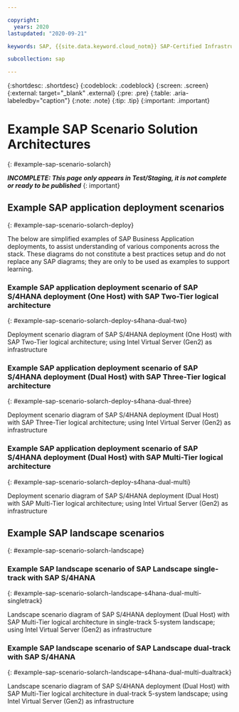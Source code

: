 ```yaml
---

copyright:
  years: 2020
lastupdated: "2020-09-21"

keywords: SAP, {{site.data.keyword.cloud_notm}} SAP-Certified Infrastructure, {{site.data.keyword.ibm_cloud_sap}}, SAP Workloads

subcollection: sap

---
```


{:shortdesc: .shortdesc}
{:codeblock: .codeblock}
{:screen: .screen}
{:external: target="_blank" .external}
{:pre: .pre}
{:table: .aria-labeledby="caption"}
{:note: .note}
{:tip: .tip}
{:important: .important}

# Example SAP Scenario Solution Architectures
{: #example-sap-scenario-solarch}

**_INCOMPLETE: This page only appears in Test/Staging, it is not complete or ready to be published_**
{: important}

## Example SAP application deployment scenarios
{: #example-sap-scenario-solarch-deploy}

The below are simplified examples of SAP Business Application deployments, to assist understanding of various components across the stack. These diagrams do not constitute a best practices setup and do not replace any SAP diagrams; they are only to be used as examples to support learning.


### Example SAP application deployment scenario of SAP S/4HANA deployment (One Host) with SAP Two-Tier logical architecture
{: #example-sap-scenario-solarch-deploy-s4hana-dual-two}

Deployment scenario diagram of SAP S/4HANA deployment (One Host) with SAP Two-Tier logical architecture; using Intel Virtual Server (Gen2) as infrastructure

### Example SAP application deployment scenario of SAP S/4HANA deployment (Dual Host) with SAP Three-Tier logical architecture
{: #example-sap-scenario-solarch-deploy-s4hana-dual-three}

Deployment scenario diagram of SAP S/4HANA deployment (Dual Host) with SAP Three-Tier logical architecture; using Intel Virtual Server (Gen2) as infrastructure

### Example SAP application deployment scenario of SAP S/4HANA deployment (Dual Host) with SAP Multi-Tier logical architecture
{: #example-sap-scenario-solarch-deploy-s4hana-dual-multi}

Deployment scenario diagram of SAP S/4HANA deployment (Dual Host) with SAP Multi-Tier logical architecture; using Intel Virtual Server (Gen2) as infrastructure


## Example SAP landscape scenarios
{: #example-sap-scenario-solarch-landscape}

### Example SAP landscape scenario of SAP Landscape single-track with SAP S/4HANA
{: #example-sap-scenario-solarch-landscape-s4hana-dual-multi-singletrack}

Landscape scenario diagram of SAP S/4HANA deployment (Dual Host) with SAP Multi-Tier logical architecture in single-track 5-system landscape; using Intel Virtual Server (Gen2) as infrastructure

### Example SAP landscape scenario of SAP Landscape dual-track with SAP S/4HANA
{: #example-sap-scenario-solarch-landscape-s4hana-dual-multi-dualtrack}

Landscape scenario diagram of SAP S/4HANA deployment (Dual Host) with SAP Multi-Tier logical architecture in dual-track 5-system landscape; using Intel Virtual Server (Gen2) as infrastructure

